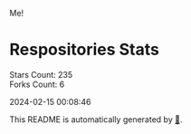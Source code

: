 Me!

# Respositories Stats
Stars Count: 235  
Forks Count: 6

2024-02-15 00:08:46  

This README is automatically generated by [🐰](https://github.com/rnitta/rnitta).
